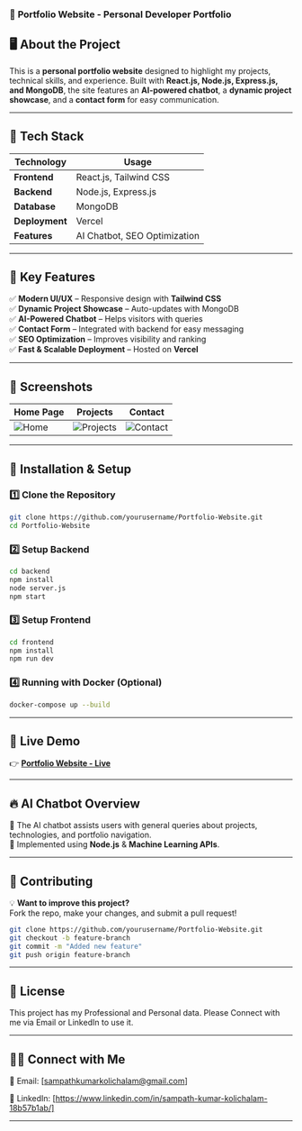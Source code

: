 ### 📌 **Portfolio Website - Personal Developer Portfolio**

## 🖥️ **About the Project**
This is a **personal portfolio website** designed to highlight my projects, technical skills, and experience. Built with **React.js, Node.js, Express.js, and MongoDB**, the site features an **AI-powered chatbot**, a **dynamic project showcase**, and a **contact form** for easy communication.

---

## 🚀 **Tech Stack**
| Technology | Usage |
|------------|--------------------------------|
| **Frontend** | React.js, Tailwind CSS |
| **Backend** | Node.js, Express.js |
| **Database** | MongoDB |
| **Deployment** | Vercel |
| **Features** | AI Chatbot, SEO Optimization |

---

## 🎯 **Key Features**
✅ **Modern UI/UX** – Responsive design with **Tailwind CSS**  
✅ **Dynamic Project Showcase** – Auto-updates with MongoDB  
✅ **AI-Powered Chatbot** – Helps visitors with queries  
✅ **Contact Form** – Integrated with backend for easy messaging  
✅ **SEO Optimization** – Improves visibility and ranking  
✅ **Fast & Scalable Deployment** – Hosted on **Vercel**  

---

## 📸 **Screenshots**

| Home Page | Projects | Contact |
|------------|------------|------------|
| ![Home](https://via.placeholder.com/300) | ![Projects](https://via.placeholder.com/300) | ![Contact](https://via.placeholder.com/300) |

---

## 🔧 **Installation & Setup**
### **1️⃣ Clone the Repository**
```sh
git clone https://github.com/yourusername/Portfolio-Website.git
cd Portfolio-Website
```

### **2️⃣ Setup Backend**
```sh
cd backend
npm install
node server.js
npm start
```

### **3️⃣ Setup Frontend**
```sh
cd frontend
npm install
npm run dev
```

### **4️⃣ Running with Docker (Optional)**
```sh
docker-compose up --build
```

---

## 🚀 **Live Demo**
👉 **[Portfolio Website - Live](https://your-portfolio.vercel.app/)**  

---

## 🔥 **AI Chatbot Overview**
🔹 The AI chatbot assists users with general queries about projects, technologies, and portfolio navigation.  
🔹 Implemented using **Node.js** & **Machine Learning APIs**.  

---

## 🤝 **Contributing**
💡 **Want to improve this project?**  
Fork the repo, make your changes, and submit a pull request!  

```sh
git clone https://github.com/yourusername/Portfolio-Website.git
git checkout -b feature-branch
git commit -m "Added new feature"
git push origin feature-branch
```

---

## 📜 **License**
This project has my Professional and Personal data. Please Connect with me via Email or LinkedIn to use it.

---

## 👨‍💻 **Connect with Me**
📧 Email: [sampathkumarkolichalam@gmail.com]

🔗 LinkedIn: [https://www.linkedin.com/in/sampath-kumar-kolichalam-18b57b1ab/]

---
